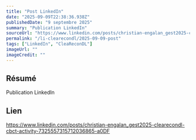 ```yaml
---
title: "Post LinkedIn"
date: "2025-09-09T22:38:36.938Z"
publishedDate: "9 septembre 2025"
summary: "Publication LinkedIn"
sourceUrl: "https://www.linkedin.com/posts/christian-engalan_gest2025-clearecondl-cbct-activity-7325557315712036865-a0DF"
permalink: "/li-clearecondl/2025-09-09-post"
tags: ["LinkedIn", "CleaReconDL"]
imageUrl: ""
imageCredit: ""
---
```


## Résumé

Publication LinkedIn

## Lien

https://www.linkedin.com/posts/christian-engalan_gest2025-clearecondl-cbct-activity-7325557315712036865-a0DF
